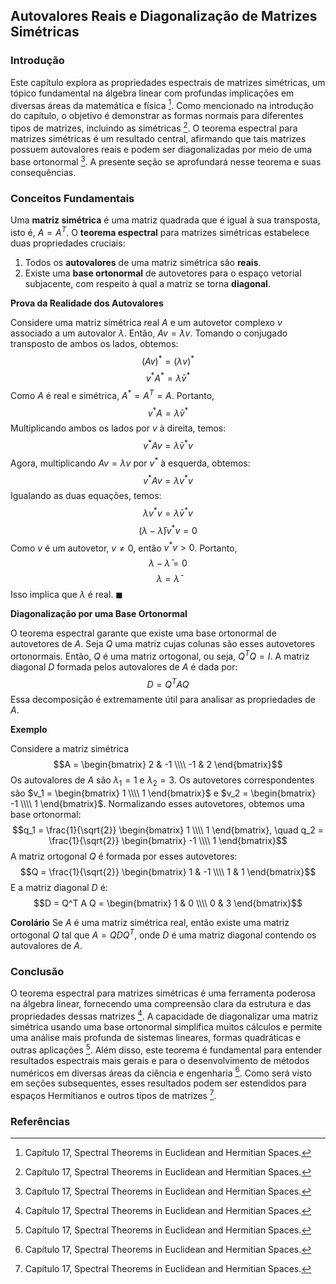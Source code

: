 ## Autovalores Reais e Diagonalização de Matrizes Simétricas

### Introdução
Este capítulo explora as propriedades espectrais de matrizes simétricas, um tópico fundamental na álgebra linear com profundas implicações em diversas áreas da matemática e física [^1]. Como mencionado na introdução do capítulo, o objetivo é demonstrar as formas normais para diferentes tipos de matrizes, incluindo as simétricas [^1]. O teorema espectral para matrizes simétricas é um resultado central, afirmando que tais matrizes possuem autovalores reais e podem ser diagonalizadas por meio de uma base ortonormal [^1]. A presente seção se aprofundará nesse teorema e suas consequências.

### Conceitos Fundamentais
Uma **matriz simétrica** é uma matriz quadrada que é igual à sua transposta, isto é, $A = A^T$. O **teorema espectral** para matrizes simétricas estabelece duas propriedades cruciais:

1.  Todos os **autovalores** de uma matriz simétrica são **reais**.
2.  Existe uma **base ortonormal** de autovetores para o espaço vetorial subjacente, com respeito à qual a matriz se torna **diagonal**.

**Prova da Realidade dos Autovalores**

Considere uma matriz simétrica real $A$ e um autovetor complexo $v$ associado a um autovalor $\lambda$. Então, $Av = \lambda v$. Tomando o conjugado transposto de ambos os lados, obtemos:
$$(Av)^* = (\lambda v)^*$$
$$v^* A^* = \bar{\lambda} v^*$$
Como $A$ é real e simétrica, $A^* = A^T = A$. Portanto,
$$v^* A = \bar{\lambda} v^*$$
Multiplicando ambos os lados por $v$ à direita, temos:
$$v^* A v = \bar{\lambda} v^* v$$
Agora, multiplicando $Av = \lambda v$ por $v^*$ à esquerda, obtemos:
$$v^* A v = \lambda v^* v$$
Igualando as duas equações, temos:
$$\lambda v^* v = \bar{\lambda} v^* v$$
$$(\lambda - \bar{\lambda}) v^* v = 0$$
Como $v$ é um autovetor, $v \neq 0$, então $v^* v > 0$. Portanto,
$$\lambda - \bar{\lambda} = 0$$
$$\lambda = \bar{\lambda}$$
Isso implica que $\lambda$ é real. $\blacksquare$

**Diagonalização por uma Base Ortonormal**

O teorema espectral garante que existe uma base ortonormal de autovetores de $A$. Seja $Q$ uma matriz cujas colunas são esses autovetores ortonormais. Então, $Q$ é uma matriz ortogonal, ou seja, $Q^T Q = I$. A matriz diagonal $D$ formada pelos autovalores de $A$ é dada por:
$$D = Q^T A Q$$
Essa decomposição é extremamente útil para analisar as propriedades de $A$.

**Exemplo**

Considere a matriz simétrica
$$A = \begin{bmatrix} 2 & -1 \\\\ -1 & 2 \end{bmatrix}$$
Os autovalores de $A$ são $\lambda_1 = 1$ e $\lambda_2 = 3$. Os autovetores correspondentes são $v_1 = \begin{bmatrix} 1 \\\\ 1 \end{bmatrix}$ e $v_2 = \begin{bmatrix} -1 \\\\ 1 \end{bmatrix}$. Normalizando esses autovetores, obtemos uma base ortonormal:
$$q_1 = \frac{1}{\sqrt{2}} \begin{bmatrix} 1 \\\\ 1 \end{bmatrix}, \quad q_2 = \frac{1}{\sqrt{2}} \begin{bmatrix} -1 \\\\ 1 \end{bmatrix}$$
A matriz ortogonal $Q$ é formada por esses autovetores:
$$Q = \frac{1}{\sqrt{2}} \begin{bmatrix} 1 & -1 \\\\ 1 & 1 \end{bmatrix}$$
E a matriz diagonal $D$ é:
$$D = Q^T A Q = \begin{bmatrix} 1 & 0 \\\\ 0 & 3 \end{bmatrix}$$

**Corolário**
Se $A$ é uma matriz simétrica real, então existe uma matriz ortogonal $Q$ tal que $A = QDQ^T$, onde $D$ é uma matriz diagonal contendo os autovalores de $A$.

### Conclusão

O teorema espectral para matrizes simétricas é uma ferramenta poderosa na álgebra linear, fornecendo uma compreensão clara da estrutura e das propriedades dessas matrizes [^1]. A capacidade de diagonalizar uma matriz simétrica usando uma base ortonormal simplifica muitos cálculos e permite uma análise mais profunda de sistemas lineares, formas quadráticas e outras aplicações [^1]. Além disso, este teorema é fundamental para entender resultados espectrais mais gerais e para o desenvolvimento de métodos numéricos em diversas áreas da ciência e engenharia [^1]. Como será visto em seções subsequentes, esses resultados podem ser estendidos para espaços Hermitianos e outros tipos de matrizes [^1].

### Referências
[^1]: Capítulo 17, Spectral Theorems in Euclidean and Hermitian Spaces.
<!-- END -->